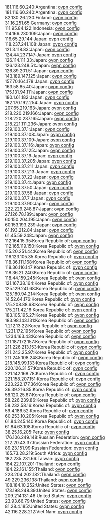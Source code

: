181.116.60.240:Argentina: [ovpn config](vpn/181_116_60_240.ovpn)  
181.116.60.240:Argentina: [ovpn config](vpn/181_116_60_240.ovpn)  
82.130.26.230:Finland: [ovpn config](vpn/82_130_26_230.ovpn)  
31.16.251.65:Germany: [ovpn config](vpn/31_16_251_65.ovpn)  
111.95.84.122:Indonesia: [ovpn config](vpn/111_95_84_122.ovpn)  
114.166.230.109:Japan: [ovpn config](vpn/114_166_230_109.ovpn)  
116.65.29.144:Japan: [ovpn config](vpn/116_65_29_144.ovpn)  
118.237.241.108:Japan: [ovpn config](vpn/118_237_241_108.ovpn)  
121.3.118.83:Japan: [ovpn config](vpn/121_3_118_83.ovpn)  
124.44.237.147:Japan: [ovpn config](vpn/124_44_237_147.ovpn)  
126.114.111.33:Japan: [ovpn config](vpn/126_114_111_33.ovpn)  
126.123.248.51:Japan: [ovpn config](vpn/126_123_248_51.ovpn)  
126.89.201.51:Japan: [ovpn config](vpn/126_89_201_51.ovpn)  
143.189.147.125:Japan: [ovpn config](vpn/143_189_147_125.ovpn)  
157.70.164.178:Japan: [ovpn config](vpn/157_70_164_178.ovpn)  
163.58.85.40:Japan: [ovpn config](vpn/163_58_85_40.ovpn)  
175.131.94.111:Japan: [ovpn config](vpn/175_131_94_111.ovpn)  
180.1.61.182:Japan: [ovpn config](vpn/180_1_61_182.ovpn)  
182.170.192.254:Japan: [ovpn config](vpn/182_170_192_254.ovpn)  
207.65.219.163:Japan: [ovpn config](vpn/207_65_219_163.ovpn)  
218.220.219.166:Japan: [ovpn config](vpn/218_220_219_166.ovpn)  
218.220.237.165:Japan: [ovpn config](vpn/218_220_237_165.ovpn)  
218.221.111.236:Japan: [ovpn config](vpn/218_221_111_236.ovpn)  
219.100.37.1:Japan: [ovpn config](vpn/219_100_37_1.ovpn)  
219.100.37.108:Japan: [ovpn config](vpn/219_100_37_108.ovpn)  
219.100.37.109:Japan: [ovpn config](vpn/219_100_37_109.ovpn)  
219.100.37.116:Japan: [ovpn config](vpn/219_100_37_116.ovpn)  
219.100.37.125:Japan: [ovpn config](vpn/219_100_37_125.ovpn)  
219.100.37.19:Japan: [ovpn config](vpn/219_100_37_19.ovpn)  
219.100.37.205:Japan: [ovpn config](vpn/219_100_37_205.ovpn)  
219.100.37.211:Japan: [ovpn config](vpn/219_100_37_211.ovpn)  
219.100.37.213:Japan: [ovpn config](vpn/219_100_37_213.ovpn)  
219.100.37.22:Japan: [ovpn config](vpn/219_100_37_22.ovpn)  
219.100.37.4:Japan: [ovpn config](vpn/219_100_37_4.ovpn)  
219.100.37.50:Japan: [ovpn config](vpn/219_100_37_50.ovpn)  
219.100.37.58:Japan: [ovpn config](vpn/219_100_37_58.ovpn)  
219.100.37.7:Japan: [ovpn config](vpn/219_100_37_7.ovpn)  
219.100.37.90:Japan: [ovpn config](vpn/219_100_37_90.ovpn)  
222.229.248.87:Japan: [ovpn config](vpn/222_229_248_87.ovpn)  
27.126.78.189:Japan: [ovpn config](vpn/27_126_78_189.ovpn)  
60.150.204.195:Japan: [ovpn config](vpn/60_150_204_195.ovpn)  
60.153.193.239:Japan: [ovpn config](vpn/60_153_193_239.ovpn)  
61.193.212.84:Japan: [ovpn config](vpn/61_193_212_84.ovpn)  
61.45.59.248:Japan: [ovpn config](vpn/61_45_59_248.ovpn)  
112.164.15.35:Korea Republic of: [ovpn config](vpn/112_164_15_35.ovpn)  
112.165.119.150:Korea Republic of: [ovpn config](vpn/112_165_119_150.ovpn)  
115.20.251.44:Korea Republic of: [ovpn config](vpn/115_20_251_44.ovpn)  
116.123.105.35:Korea Republic of: [ovpn config](vpn/116_123_105_35.ovpn)  
118.36.111.168:Korea Republic of: [ovpn config](vpn/118_36_111_168.ovpn)  
118.36.116.147:Korea Republic of: [ovpn config](vpn/118_36_116_147.ovpn)  
118.36.21.240:Korea Republic of: [ovpn config](vpn/118_36_21_240.ovpn)  
118.44.159.245:Korea Republic of: [ovpn config](vpn/118_44_159_245.ovpn)  
121.167.38.164:Korea Republic of: [ovpn config](vpn/121_167_38_164.ovpn)  
125.129.241.68:Korea Republic of: [ovpn config](vpn/125_129_241_68.ovpn)  
125.180.94.214:Korea Republic of: [ovpn config](vpn/125_180_94_214.ovpn)  
14.52.64.176:Korea Republic of: [ovpn config](vpn/14_52_64_176.ovpn)  
175.208.88.68:Korea Republic of: [ovpn config](vpn/175_208_88_68.ovpn)  
175.211.42.16:Korea Republic of: [ovpn config](vpn/175_211_42_16.ovpn)  
183.105.195.27:Korea Republic of: [ovpn config](vpn/183_105_195_27.ovpn)  
183.98.143.131:Korea Republic of: [ovpn config](vpn/183_98_143_131.ovpn)  
1.212.13.22:Korea Republic of: [ovpn config](vpn/1_212_13_22.ovpn)  
1.231.172.195:Korea Republic of: [ovpn config](vpn/1_231_172_195.ovpn)  
1.234.163.43:Korea Republic of: [ovpn config](vpn/1_234_163_43.ovpn)  
211.187.172.157:Korea Republic of: [ovpn config](vpn/211_187_172_157.ovpn)  
211.226.213.153:Korea Republic of: [ovpn config](vpn/211_226_213_153.ovpn)  
211.243.25.97:Korea Republic of: [ovpn config](vpn/211_243_25_97.ovpn)  
211.245.108.248:Korea Republic of: [ovpn config](vpn/211_245_108_248.ovpn)  
218.145.99.133:Korea Republic of: [ovpn config](vpn/218_145_99_133.ovpn)  
220.126.31.57:Korea Republic of: [ovpn config](vpn/220_126_31_57.ovpn)  
221.142.168.78:Korea Republic of: [ovpn config](vpn/221_142_168_78.ovpn)  
221.158.207.151:Korea Republic of: [ovpn config](vpn/221_158_207_151.ovpn)  
223.222.177.36:Korea Republic of: [ovpn config](vpn/223_222_177_36.ovpn)  
36.39.216.85:Korea Republic of: [ovpn config](vpn/36_39_216_85.ovpn)  
58.120.25.67:Korea Republic of: [ovpn config](vpn/58_120_25_67.ovpn)  
58.226.239.86:Korea Republic of: [ovpn config](vpn/58_226_239_86.ovpn)  
58.232.58.16:Korea Republic of: [ovpn config](vpn/58_232_58_16.ovpn)  
59.4.186.52:Korea Republic of: [ovpn config](vpn/59_4_186_52.ovpn)  
60.253.10.205:Korea Republic of: [ovpn config](vpn/60_253_10_205.ovpn)  
61.84.245.140:Korea Republic of: [ovpn config](vpn/61_84_245_140.ovpn)  
61.84.63.108:Korea Republic of: [ovpn config](vpn/61_84_63_108.ovpn)  
38.25.16.205:Peru: [ovpn config](vpn/38_25_16_205.ovpn)  
176.106.249.148:Russian Federation: [ovpn config](vpn/176_106_249_148.ovpn)  
212.20.43.37:Russian Federation: [ovpn config](vpn/212_20_43_37.ovpn)  
89.23.151.99:Russian Federation: [ovpn config](vpn/89_23_151_99.ovpn)  
165.73.28.219:South Africa: [ovpn config](vpn/165_73_28_219.ovpn)  
182.235.231.66:Taiwan: [ovpn config](vpn/182_235_231_66.ovpn)  
184.22.107.201:Thailand: [ovpn config](vpn/184_22_107_201.ovpn)  
184.22.161.155:Thailand: [ovpn config](vpn/184_22_161_155.ovpn)  
223.204.202.182:Thailand: [ovpn config](vpn/223_204_202_182.ovpn)  
49.229.236.138:Thailand: [ovpn config](vpn/49_229_236_138.ovpn)  
108.184.10.252:United States: [ovpn config](vpn/108_184_10_252.ovpn)  
173.198.248.39:United States: [ovpn config](vpn/173_198_248_39.ovpn)  
209.214.131.46:United States: [ovpn config](vpn/209_214_131_46.ovpn)  
23.93.66.79:United States: [ovpn config](vpn/23_93_66_79.ovpn)  
81.28.4.185:United States: [ovpn config](vpn/81_28_4_185.ovpn)  
42.116.228.212:Viet Nam: [ovpn config](vpn/42_116_228_212.ovpn)  
